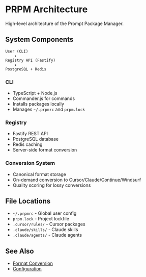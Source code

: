 # PRPM Architecture

High-level architecture of the Prompt Package Manager.

## System Components

```
User (CLI)
    ↓
Registry API (Fastify)
    ↓
PostgreSQL + Redis
```

### CLI
- TypeScript + Node.js
- Commander.js for commands
- Installs packages locally
- Manages `~/.prpmrc` and `prpm.lock`

### Registry
- Fastify REST API
- PostgreSQL database
- Redis caching
- Server-side format conversion

### Conversion System
- Canonical format storage
- On-demand conversion to Cursor/Claude/Continue/Windsurf
- Quality scoring for lossy conversions

## File Locations

- `~/.prpmrc` - Global user config
- `prpm.lock` - Project lockfile
- `.cursor/rules/` - Cursor packages
- `.claude/skills/` - Claude skills
- `.claude/agents/` - Claude agents

## See Also

- [Format Conversion](./FORMAT_CONVERSION.md)
- [Configuration](./CONFIGURATION.md)

